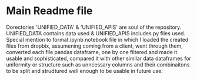 # Main Readme file

Dorectories 'UNIFIED_DATA' & 'UNIFIED_APIS' are soul of the repository. UNIFIED_DATA contains data used & UNIFIED_APIS includes py files used. 
Special mention to format.ipynb notebook file in which I loaded the created files from dropbix, assumening coming from a client, went through them, converted each file pandas dataframe, one by one filtered and made it usable and sophisticated, compared it with other similar data dataframes for uniformity or structure such as unncessary columns and their combinaitons to be split and strudtured well enough to be usable in future use. 

